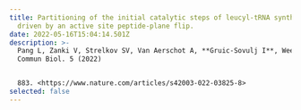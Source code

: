 ```yaml
---
title: Partitioning of the initial catalytic steps of leucyl-tRNA synthetase is
  driven by an active site peptide-plane flip.
date: 2022-05-16T15:04:14.501Z
description: >-
  Pang L, Zanki V, Strelkov SV, Van Aerschot A, **Gruic-Sovulj I**, Weeks SD.
  Commun Biol. 5 (2022)


  883. <https://www.nature.com/articles/s42003-022-03825-8>
selected: false
---
```

